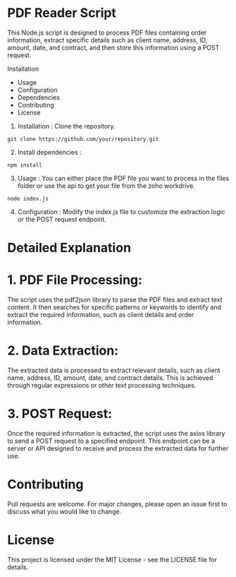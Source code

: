 # PDF Reader Script
This Node.js script is designed to process PDF files containing order information, extract specific details such as client name, address, ID, amount, date, and contract, and then store this information using a POST request.

Installation
* Usage
* Configuration
* Dependencies
* Contributing
* License

1. Installation : 
Clone the repository.
```
git clone https://github.com/your/repository.git
```

2. Install dependencies :
```
npm install
```

3. Usage :
You can either place the PDF file you want to process in the files folder or use the api to get your file from the zoho workdrive.
```
node index.js
```

4. Configuration :
Modify the index.js file to customize the extraction logic or the POST request endpoint.

# Detailed Explanation
# 1. PDF File Processing:
The script uses the pdf2json library to parse the PDF files and extract text content. It then searches for specific patterns or keywords to identify and extract the required information, such as client details and order information.

# 2. Data Extraction: 
The extracted data is processed to extract relevant details, such as client name, address, ID, amount, date, and contract details. This is achieved through regular expressions or other text processing techniques.

# 3. POST Request:
Once the required information is extracted, the script uses the axios library to send a POST request to a specified endpoint. This endpoint can be a server or API designed to receive and process the extracted data for further use.

# Contributing
Pull requests are welcome. For major changes, please open an issue first to discuss what you would like to change.

# License
This project is licensed under the MIT License - see the LICENSE file for details.
